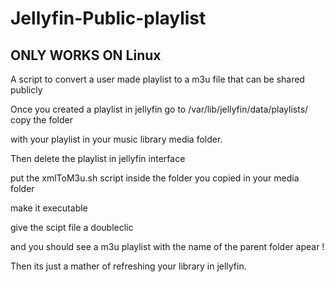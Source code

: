 # Jellyfin-Public-playlist
ONLY WORKS ON Linux 
----------------------------------------

A script to convert a user made playlist to a m3u file that can be shared publicly

Once you created a playlist in jellyfin go to /var/lib/jellyfin/data/playlists/ copy the folder 

with your playlist in your music library media folder. 

Then delete the playlist in jellyfin interface 

put the xmlToM3u.sh script inside the folder you copied in your media folder

make it executable 

give the scipt file a doubleclic 

and you should see a m3u playlist with the name of the parent folder apear ! 

Then its just a mather of refreshing your library in jellyfin.

